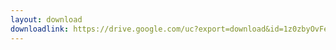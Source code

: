 ```yaml
---
layout: download
downloadlink: https://drive.google.com/uc?export=download&id=1z0zbyOvFeOSCSfc2_djxPHgGatsYKG9g
---
```

